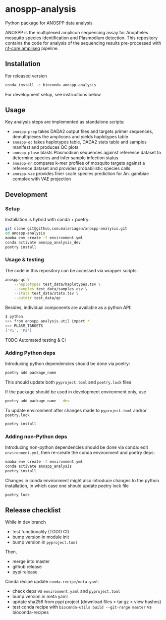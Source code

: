 # anospp-analysis

Python package for ANOSPP data analysis

ANOSPP is the multiplexed amplicon sequencing assay for Anopheles mosquito species identification and Plasmodium detection. This repository contains the code for analysis of the sequencing results pre-processed with [nf-core ampliseq](https://nf-co.re/ampliseq) pipeline.

## Installation

For released version

```bash
conda install -c bioconda anospp-analysis
```

For development setup, see instructions below

## Usage

Key analysis steps are implemented as standalone scripts:

- `anospp-prep` takes DADA2 output files and targets primer sequences, demultiplexes the amplicons and yields haplotypes table
- `anospp-qc` takes haplotypes table, DADA2 stats table and samples manifest and produces QC plots
- `anospp-plasm` blasts Plasmodium sequences against reference dataset to determine species and infer sample infection status
- `anospp-nn` compares k-mer profiles of mosquito targets against a reference dataset and provides probabilistic species calls
- `anospp-vae` provides finer scale species prediction for An. gambiae complex with VAE projection

## Development

### Setup

Installation is hybrid with conda + poetry:

```bash
git clone git@github.com:malariagen/anospp-analysis.git
cd anospp-analysis
mamba env create -f environment.yml
conda activate anospp_analysis_dev
poetry install
```

### Usage & testing

The code in this repository can be accessed via wrapper scripts:

```bash
anospp-qc \
    --haplotypes test_data/haplotypes.tsv \
    --samples test_data/samples.csv \
    --stats test_data/stats.tsv \
    --outdir test_data/qc
```

Besides, individual components are available as a python API:

```bash
$ python
>>> from anospp_analysis.util import *
>>> PLASM_TARGETS
['P1', 'P2']
```

TODO Automated testing & CI

### Adding Python deps

Introducing python dependencies should be done via poetry:

```bash
poetry add package_name
```

This should update both `pyproject.toml` and `poetry.lock` files

If the package should be used in development environment only, use

```bash
poetry add package_name --dev
```

To update environment after changes made to `pyproject.toml` and/or `poetry.lock`

```bash
poetry install
```

### Adding non-Python deps

Introducing non-python dependencies should be done via conda: edit `environment.yml`,
then re-create the conda environment and poetry deps:

```bash
mamba env create -f environment.yml
conda activate anospp_analysis
poetry install
```

Changes in conda environment might also introduce changes to the python installation,
in which case one should update poetry lock file

```bash
poetry lock
```

## Release checklist

While in dev branch

- test functionality (TODO CI)
- bump version in module init
- bump version in `pyproject.toml`

Then,

- merge into master
- github release
- pypi release

Conda recipe update `conda.recipe/meta.yaml`:

- check deps vs `environment.yaml` and `pyproject.toml`
- bump version in meta yaml  
- update sha256 from pypi project (download files > tar.gz > view hashes)
- test conda recipe with `bioconda-utils build --git-range master` vs bioconda-recipes
